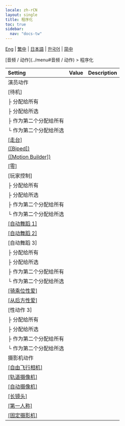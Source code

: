 ```yaml
---
locale: zh-rCN
layout: single
title: 程序化
toc: true
sidebar:
  nav: "docs-tw"
---
```

[Eng](/dancexr/menu/2025.4/motion/procedural) | [繁中](/tw/dancexr/menu/2025.4/motion/procedural) | [日本語](/jp/dancexr/menu/2025.4/motion/procedural) | [한국어](/kr/dancexr/menu/2025.4/motion/procedural) | [简中](/zh/dancexr/menu/2025.4/motion/procedural)

[音频 / 动作](../menu#音频 / 动作) > 程序化



| Setting | Value | Description |
| :--- | --- | :--- |
| 演员动作 || 
| [待机] || 
| ├&nbsp;分配给所有 || 
| ├&nbsp;分配给所选 || 
| ├&nbsp;作为第二个分配给所有 || 
| └&nbsp;作为第二个分配给所选 || 
| [[走台]](catwalk) |
| [([Biped])](biped) |
| [([Motion Builder])](motion_builder) |
| [[零]](zero) |
| [玩家控制] || 
| ├&nbsp;分配给所有 || 
| ├&nbsp;分配给所选 || 
| ├&nbsp;作为第二个分配给所有 || 
| └&nbsp;作为第二个分配给所选 || 
| [[自动舞蹈 1]](auto_dance_1) |
| [[自动舞蹈 2]](auto_dance_2) |
| [自动舞蹈 3] || 
| ├&nbsp;分配给所有 || 
| ├&nbsp;分配给所选 || 
| ├&nbsp;作为第二个分配给所有 || 
| └&nbsp;作为第二个分配给所选 || 
| [[骑乘位性爱]](cowgirl_sex) |
| [[从后方性爱]](sex_from_behind) |
| [性动作 3] || 
| ├&nbsp;分配给所有 || 
| ├&nbsp;分配给所选 || 
| ├&nbsp;作为第二个分配给所有 || 
| └&nbsp;作为第二个分配给所选 || 
| 摄影机动作 || 
| [[自由飞行相机]](freefly_cam) |
| [[轨道摄像机]](orbit_cam) |
| [[自动摄像机]](auto_cam) |
| [[长镜头]](long_take) |
| [[第一人称]](first_person) |
| [[固定摄影机]](fixed_camera) |
